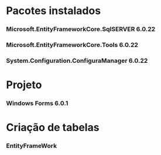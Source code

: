 # Pacotes instalados
### Microsoft.EntityFrameworkCore.SqlSERVER 6.0.22
### Microsoft.EntityFrameworkCore.Tools     6.0.22
### System.Configuration.ConfiguraManager   6.0.22

# Projeto
### Windows Forms 6.0.1

# Criação de tabelas
### EntityFrameWork 

# 
